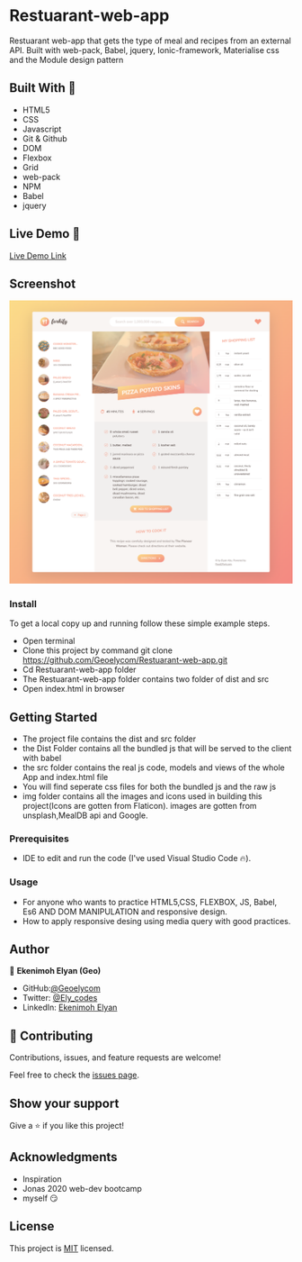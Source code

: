 # Restuarant-web-app
Restuarant web-app that gets the type of meal and recipes from an external API. Built with web-pack, Babel, jquery, Ionic-framework, Materialise css and the Module design pattern

## Built With 🔨

- HTML5
- CSS
- Javascript
- Git & Github
- DOM
- Flexbox
- Grid
- web-pack
- NPM
- Babel
- jquery

## Live Demo 👀

[Live Demo Link]( https://resturant-web-app.netlify.app/)

 ## Screenshot

![img](./public/forkify.png)

### Install

To get a local copy up and running follow these simple example steps.
- Open terminal
- Clone this project by command git clone https://github.com/Geoelycom/Restuarant-web-app.git
- Cd Restuarant-web-app folder
- The Restuarant-web-app folder contains two folder of dist and src
- Open index.html in browser

## Getting Started 
- The project file contains the dist and src folder
- the Dist Folder contains all the bundled js that will be served to the client with babel
- the src folder contains the real js code, models and views of the whole App  and index.html file
- You will find seperate css files for both the bundled js and the raw js 
- img folder contains all the images and icons used in building this project(Icons are gotten from Flaticon). images are gotten from unsplash,MealDB api and Google.

### Prerequisites

- IDE to edit and run the code (I've used Visual Studio Code 🔥).

### Usage

- For anyone who wants to practice HTML5,CSS, FLEXBOX, JS, Babel, Es6  AND DOM MANIPULATION and responsive design.
- How to apply responsive desing using media query with good practices.

## Author

👤 **Ekenimoh Elyan (Geo)**

- GitHub:[@Geoelycom](https://github.com/Geoelycom)
- Twitter: [@Ely_codes](https://twitter.com/Ely_codes)
- LinkedIn: [Ekenimoh Elyan](https://www.linkedin.com/in/Ekenimoh_sumaila-elyan/)


## 🤝 Contributing

Contributions, issues, and feature requests are welcome!

Feel free to check the [issues page]().


## Show your support

Give a ⭐️ if you like this project!


## Acknowledgments


- Inspiration
- Jonas 2020 web-dev bootcamp
- myself 😏

## License
This project is [MIT](./mit.md) licensed.
